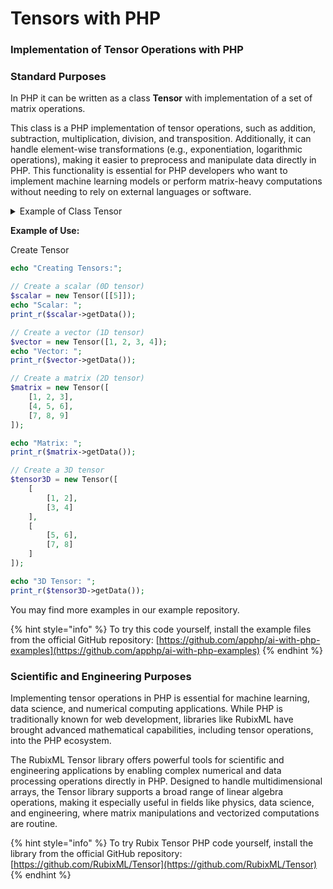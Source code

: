 # Tensors with PHP

### Implementation of Tensor Operations with PHP

### Standard Purposes

In PHP it can be written as a class **Tensor** with implementation of a set of matrix operations.

This class is a PHP implementation of tensor operations, such as addition, subtraction, multiplication, division, and transposition. Additionally, it can handle element-wise transformations (e.g., exponentiation, logarithmic operations), making it easier to preprocess and manipulate data directly in PHP. This functionality is essential for PHP developers who want to implement machine learning models or perform matrix-heavy computations without needing to rely on external languages or software.

<details>

<summary>Example of Class Tensor</summary>

```php
class Tensor {
    private array $data;
    private array $shape;

    public function __construct(array $data) {
        if (!is_array($data)) {
            // Convert single values to array format
            $data = [$data];
        }
        $this->validateData($data);
        $this->data = $data;
        $this->shape = $this->calculateShape($data);
    }

    private function validateData(array $data): void {
        if (empty($data)) {
            throw new InvalidArgumentException("Tensor cannot be empty");
        }

        $this->validateNestedArrays($data);
    }

    private function validateNestedArrays(array $arr, ?int $depth = null): void {
        $firstLength = count($arr);

        foreach ($arr as $element) {
            if (is_array($element)) {
                if ($depth === null) {
                    $depth = count($element);
                } elseif (count($element) !== $depth) {
                    throw new InvalidArgumentException("Inconsistent dimensions in tensor");
                }
                $this->validateNestedArrays($element, $depth);
            }
        }
    }

    private function calculateShape(array $data): array {
        $shape = [];
        $current = $data;

        while (is_array($current)) {
            $shape[] = count($current);
            $current = $current[0] ?? null;
        }

        return $shape;
    }

    public function shape(): array {
        return $this->shape;
    }

    public function reshape(array $newShape): self {
        $totalElements = array_product($this->shape);
        $newTotalElements = array_product($newShape);

        if ($totalElements !== $newTotalElements) {
            throw new InvalidArgumentException("Cannot reshape tensor: incompatible dimensions");
        }

        $flatData = $this->flatten($this->data);
        $reshaped = $this->reshapeArray($flatData, $newShape, 0);

        return new self($reshaped);
    }

    private function flatten(array $array): array {
        $result = [];
        array_walk_recursive($array, function($value) use (&$result) {
            $result[] = $value;
        });
        return $result;
    }

    private function reshapeArray(array $flatData, array $shape, int $offset): array {
        if (empty($shape)) {
            throw new InvalidArgumentException("Shape cannot be empty");
        }

        $currentDim = array_shift($shape);
        $subSize = empty($shape) ? 1 : array_product($shape);
        $result = [];

        for ($i = 0; $i < $currentDim; $i++) {
            if (empty($shape)) {
                $result[] = $flatData[$offset + $i];
            } else {
                $result[] = $this->reshapeArray($flatData, $shape, $offset + ($i * $subSize));
            }
        }

        return $result;
    }

    public function add(Tensor $other): self {
        if ($this->shape !== $other->shape) {
            throw new InvalidArgumentException("Tensors must have the same shape for addition");
        }

        $result = $this->elementWiseOperation($this->data, $other->data, fn($a, $b) => $a + $b);
        return new self($result);
    }

    public function subtract(Tensor $other): self {
        if ($this->shape !== $other->shape) {
            throw new InvalidArgumentException("Tensors must have the same shape for subtraction");
        }

        $result = $this->elementWiseOperation($this->data, $other->data, fn($a, $b) => $a - $b);
        return new self($result);
    }

    public function multiply(Tensor $other): self {
        if ($this->shape !== $other->shape) {
            throw new InvalidArgumentException("Tensors must have the same shape for element-wise multiplication");
        }

        $result = $this->elementWiseOperation($this->data, $other->data, fn($a, $b) => $a * $b);
        return new self($result);
    }

    public function divide(Tensor $other): self {
        if ($this->shape !== $other->shape) {
            throw new InvalidArgumentException("Tensors must have the same shape for division");
        }

        $result = $this->elementWiseOperation($this->data, $other->data, function($a, $b) {
            if ($b == 0) {
                throw new DivisionByZeroError("Division by zero");
            }
            return $a / $b;
        });
        return new self($result);
    }

    private function elementWiseOperation(array $arr1, array $arr2, callable $operation): array {
        $result = [];

        foreach ($arr1 as $key => $value) {
            if (is_array($value)) {
                $result[$key] = $this->elementWiseOperation($value, $arr2[$key], $operation);
            } else {
                $result[$key] = $operation($value, $arr2[$key]);
            }
        }

        return $result;
    }

    public function matrixMultiply(Tensor $other): self {
        if (count($this->shape) !== 2 || count($other->shape) !== 2) {
            throw new InvalidArgumentException("Matrix multiplication requires 2D tensors");
        }

        if ($this->shape[1] !== $other->shape[0]) {
            throw new InvalidArgumentException("Incompatible dimensions for matrix multiplication");
        }

        $result = [];
        for ($i = 0; $i < $this->shape[0]; $i++) {
            $result[$i] = [];
            for ($j = 0; $j < $other->shape[1]; $j++) {
                $sum = 0;
                for ($k = 0; $k < $this->shape[1]; $k++) {
                    $sum += $this->data[$i][$k] * $other->data[$k][$j];
                }
                $result[$i][$j] = $sum;
            }
        }

        return new self($result);
    }

    public function dotProduct(Tensor $other): float {
        // Ensure both tensors are vectors (1D)
        if (count($this->shape) !== 1 || count($other->shape) !== 1) {
            throw new InvalidArgumentException("Dot product requires 1D tensors (vectors)");
        }

        // Check dimensions match
        if ($this->shape[0] !== $other->shape[0]) {
            throw new InvalidArgumentException("Vectors must have the same dimension");
        }

        $result = 0;
        for ($i = 0; $i < $this->shape[0]; $i++) {
            $result += $this->data[$i] * $other->data[$i];
        }

        return $result;
    }

    public function transpose(): self {
        if (count($this->shape) !== 2) {
            throw new InvalidArgumentException("Transpose operation is only supported for 2D tensors");
        }

        $result = [];
        for ($i = 0; $i < $this->shape[1]; $i++) {
            for ($j = 0; $j < $this->shape[0]; $j++) {
                $result[$i][$j] = $this->data[$j][$i];
            }
        }

        return new self($result);
    }

    public function determinant(): float {
        if (count($this->shape) !== 2 || $this->shape[0] !== $this->shape[1]) {
            throw new InvalidArgumentException("Determinant requires a square matrix");
        }

        $n = $this->shape[0];

        if ($n === 1) {
            return $this->data[0][0];
        }

        if ($n === 2) {
            return $this->data[0][0] * $this->data[1][1] - $this->data[0][1] * $this->data[1][0];
        }

        $det = 0;
        for ($j = 0; $j < $n; $j++) {
            $det += pow(-1, $j) * $this->data[0][$j] * $this->getMinor(0, $j)->determinant();
        }

        return $det;
    }

    private function getMinor(int $row, int $col): self {
        $minor = [];
        $n = $this->shape[0];
        $r = 0;

        for ($i = 0; $i < $n; $i++) {
            if ($i === $row) continue;
            $minor[$r] = [];
            $c = 0;
            for ($j = 0; $j < $n; $j++) {
                if ($j === $col) continue;
                $minor[$r][$c] = $this->data[$i][$j];
                $c++;
            }
            $r++;
        }

        return new self($minor);
    }

    public function exp(): self {
        return $this->applyFunction(fn($x) => exp($x));
    }

    public function log(): self {
        return $this->applyFunction(fn($x) => log($x));
    }

    public function power(float $n): self {
        return $this->applyFunction(fn($x) => pow($x, $n));
    }

    private function applyFunction(callable $func): self {
        $result = $this->applyFunctionToArray($this->data, $func);
        return new self($result);
    }

    private function applyFunctionToArray(array $arr, callable $func): array {
        $result = [];
        foreach ($arr as $key => $value) {
            if (is_array($value)) {
                $result[$key] = $this->applyFunctionToArray($value, $func);
            } else {
                $result[$key] = $func($value);
            }
        }
        return $result;
    }

    public function getData(): array {
        return $this->data;
    }

    // Helper method to convert tensor to string for debugging
    public function __toString(): string {
        return json_encode($this->data, JSON_PRETTY_PRINT);
    }
}
```

</details>

**Example of Use:**

Create Tensor

```php
echo "Creating Tensors:";

// Create a scalar (0D tensor)
$scalar = new Tensor([[5]]);
echo "Scalar: ";
print_r($scalar->getData());

// Create a vector (1D tensor)
$vector = new Tensor([1, 2, 3, 4]);
echo "Vector: ";
print_r($vector->getData());

// Create a matrix (2D tensor)
$matrix = new Tensor([
    [1, 2, 3],
    [4, 5, 6],
    [7, 8, 9]
]);

echo "Matrix: ";
print_r($matrix->getData());

// Create a 3D tensor
$tensor3D = new Tensor([
    [
        [1, 2],
        [3, 4]
    ],
    [
        [5, 6],
        [7, 8]
    ]
]);

echo "3D Tensor: ";
print_r($tensor3D->getData());
```

You may find more examples in our example repository.

{% hint style="info" %}
To try this code yourself, install the example files from the official GitHub repository: [https://github.com/apphp/ai-with-php-examples](https://github.com/apphp/ai-with-php-examples)
{% endhint %}

### Scientific and Engineering Purposes

Implementing tensor operations in PHP is essential for machine learning, data science, and numerical computing applications. While PHP is traditionally known for web development, libraries like RubixML have brought advanced mathematical capabilities, including tensor operations, into the PHP ecosystem.

The RubixML Tensor library offers powerful tools for scientific and engineering applications by enabling complex numerical and data processing operations directly in PHP. Designed to handle multidimensional arrays, the Tensor library supports a broad range of linear algebra operations, making it especially useful in fields like physics, data science, and engineering, where matrix manipulations and vectorized computations are routine.

{% hint style="info" %}
To try Rubix Tensor PHP code yourself, install the library from the official GitHub repository: [https://github.com/RubixML/Tensor](https://github.com/RubixML/Tensor)
{% endhint %}
